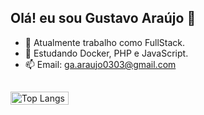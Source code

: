 ## Olá! eu sou Gustavo Araújo 👋

- 🔭 Atualmente trabalho como FullStack.
- 🌱 Estudando Docker, PHP e JavaScript.
- 📫 Email: ga.araujo0303@gmail.com

##
<div style="display: flex; justify-content: space-between; flex-wrap: wrap;">
  <img src="https://github-readme-stats.vercel.app/api/top-langs/?username=gu0303&layout=compact&theme=onedark" alt="Top Langs" style="width: 42.9%;" />
  <!-- <img src="https://github-readme-stats.vercel.app/api?username=gu0303&show_icons=true&theme=onedark" alt="GitHub Stats" style="width: 48%;" /> -->
</div>
